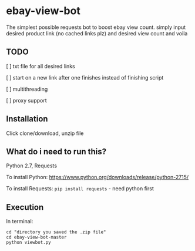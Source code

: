 # ebay-view-bot
The simplest possible requests bot to boost ebay view count. simply input desired product link (no cached links plz) and desired view count and voila

## TODO
[ ] txt file for all desired links 

[ ] start on a new link after one finishes instead of finishing script

[ ] multithreading

[ ] proxy support

## Installation
Click clone/download, unzip file 

## What do i need to run this?
Python 2.7, Requests

To install Python: https://www.python.org/downloads/release/python-2715/

To install Requests: `pip install requests` - need python first

## Execution

In terminal:

```
cd "directory you saved the .zip file"
cd ebay-view-bot-master
python viewbot.py
```

